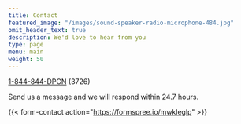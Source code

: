 ```yaml
---
title: Contact
featured_image: "/images/sound-speaker-radio-microphone-484.jpg"
omit_header_text: true
description: We'd love to hear from you
type: page
menu: main
weight: 50
---
```


[1-844-844-DPCN](tel:+18448443726) (3726)

Send us a message and we will respond within 24.7 hours.

{{< form-contact action="https://formspree.io/mwkleglp"  >}}

